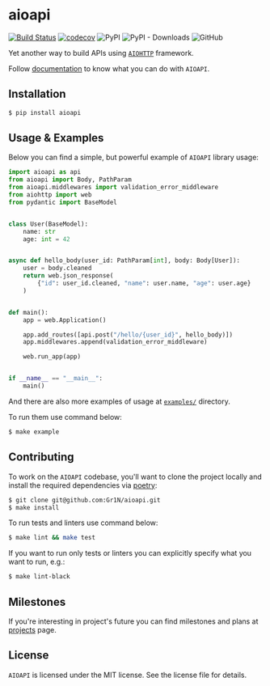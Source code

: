 # aioapi

[![Build Status](https://github.com/Gr1N/aioapi/workflows/default/badge.svg)](https://github.com/Gr1N/aioapi/actions?query=workflow%3Adefault) [![codecov](https://codecov.io/gh/Gr1N/aioapi/branch/master/graph/badge.svg)](https://codecov.io/gh/Gr1N/aioapi) ![PyPI](https://img.shields.io/pypi/v/aioapi.svg?label=pypi%20version) ![PyPI - Downloads](https://img.shields.io/pypi/dm/aioapi.svg?label=pypi%20downloads) ![GitHub](https://img.shields.io/github/license/Gr1N/aioapi.svg)

Yet another way to build APIs using [`AIOHTTP`](https://aiohttp.readthedocs.io/) framework.

Follow [documentation](https://gr1n.github.io/aioapi/) to know what you can do with `AIOAPI`.

## Installation

```sh
$ pip install aioapi
```

## Usage & Examples

Below you can find a simple, but powerful example of `AIOAPI` library usage:

```python
import aioapi as api
from aioapi import Body, PathParam
from aioapi.middlewares import validation_error_middleware
from aiohttp import web
from pydantic import BaseModel


class User(BaseModel):
    name: str
    age: int = 42


async def hello_body(user_id: PathParam[int], body: Body[User]):
    user = body.cleaned
    return web.json_response(
        {"id": user_id.cleaned, "name": user.name, "age": user.age}
    )


def main():
    app = web.Application()

    app.add_routes([api.post("/hello/{user_id}", hello_body)])
    app.middlewares.append(validation_error_middleware)

    web.run_app(app)


if __name__ == "__main__":
    main()
```

And there are also more examples of usage at [`examples/`](https://github.com/Gr1N/aioapi/tree/master/example) directory.

To run them use command below:

```sh
$ make example
```

## Contributing

To work on the `AIOAPI` codebase, you'll want to clone the project locally and install the required dependencies via [poetry](https://poetry.eustace.io):

```sh
$ git clone git@github.com:Gr1N/aioapi.git
$ make install
```

To run tests and linters use command below:

```sh
$ make lint && make test
```

If you want to run only tests or linters you can explicitly specify what you want to run, e.g.:

```sh
$ make lint-black
```

## Milestones

If you're interesting in project's future you can find milestones and plans at [projects](https://github.com/Gr1N/aioapi/projects) page.

## License

`AIOAPI` is licensed under the MIT license. See the license file for details.
